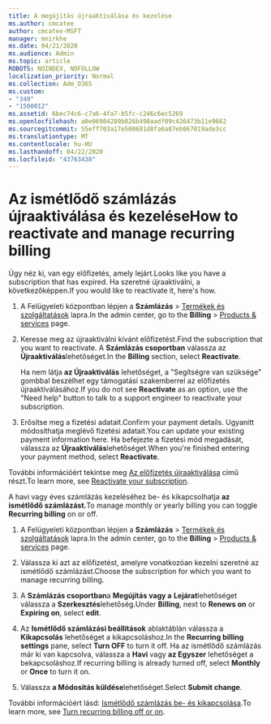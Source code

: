 ```yaml
---
title: A megújítás újraaktiválása és kezelése
ms.author: cmcatee
author: cmcatee-MSFT
manager: mnirkhe
ms.date: 04/21/2020
ms.audience: Admin
ms.topic: article
ROBOTS: NOINDEX, NOFOLLOW
localization_priority: Normal
ms.collection: Adm_O365
ms.custom:
- "349"
- "1500012"
ms.assetid: 6bec74c6-c7a6-4fa7-b5fc-c246c6ec5269
ms.openlocfilehash: a0e06904289b026b498aadf09c426473b11e9662
ms.sourcegitcommit: 55eff703a17e500681d8fa6a87eb067019ade3cc
ms.translationtype: MT
ms.contentlocale: hu-HU
ms.lasthandoff: 04/22/2020
ms.locfileid: "43763438"
---
```

# <a name="how-to-reactivate-and-manage-recurring-billing"></a><span data-ttu-id="c805e-102">Az ismétlődő számlázás újraaktiválása és kezelése</span><span class="sxs-lookup"><span data-stu-id="c805e-102">How to reactivate and manage recurring billing</span></span>

<span data-ttu-id="c805e-103">Úgy néz ki, van egy előfizetés, amely lejárt.</span><span class="sxs-lookup"><span data-stu-id="c805e-103">Looks like you have a subscription that has expired.</span></span> <span data-ttu-id="c805e-104">Ha szeretné újraaktiválni, a következőképpen.</span><span class="sxs-lookup"><span data-stu-id="c805e-104">If you would like to reactivate it, here's how.</span></span>
  
1. <span data-ttu-id="c805e-105">A Felügyeleti központban lépjen a **Számlázás** \> [Termékek és szolgáltatások](https://go.microsoft.com/fwlink/p/?linkid=842054) lapra.</span><span class="sxs-lookup"><span data-stu-id="c805e-105">In the admin center, go to the **Billing** \> [Products & services](https://go.microsoft.com/fwlink/p/?linkid=842054) page.</span></span>

2. <span data-ttu-id="c805e-106">Keresse meg az újraaktiválni kívánt előfizetést.</span><span class="sxs-lookup"><span data-stu-id="c805e-106">Find the subscription that you want to reactivate.</span></span> <span data-ttu-id="c805e-107">A **Számlázás csoportban** válassza az **Újraaktiválás**lehetőséget.</span><span class="sxs-lookup"><span data-stu-id="c805e-107">In the **Billing** section, select  **Reactivate**.</span></span>

    <span data-ttu-id="c805e-108">Ha nem látja **az Újraaktiválás** lehetőséget, a "Segítségre van szüksége" gombbal beszélhet egy támogatási szakemberrel az előfizetés újraaktiválásához.</span><span class="sxs-lookup"><span data-stu-id="c805e-108">If you do not see **Reactivate** as an option, use the "Need help" button to talk to a support engineer to reactivate your subscription.</span></span>

3. <span data-ttu-id="c805e-109">Erősítse meg a fizetési adatait.</span><span class="sxs-lookup"><span data-stu-id="c805e-109">Confirm your payment details.</span></span> <span data-ttu-id="c805e-110">Ugyanitt módosíthatja meglévő fizetési adatait.</span><span class="sxs-lookup"><span data-stu-id="c805e-110">You can update your existing payment information here.</span></span> <span data-ttu-id="c805e-111">Ha befejezte a fizetési mód megadását, válassza az **Újraaktiválás**lehetőséget.</span><span class="sxs-lookup"><span data-stu-id="c805e-111">When you're finished entering your payment method, select **Reactivate**.</span></span>

<span data-ttu-id="c805e-112">További információért tekintse meg [Az előfizetés újraaktiválása](https://docs.microsoft.com//office365/admin/subscriptions-and-billing/reactivate-your-subscription) című részt.</span><span class="sxs-lookup"><span data-stu-id="c805e-112">To learn more, see [Reactivate your subscription](https://docs.microsoft.com//office365/admin/subscriptions-and-billing/reactivate-your-subscription).</span></span> 

<span data-ttu-id="c805e-113">A havi vagy éves számlázás kezeléséhez be- és kikapcsolhatja **az ismétlődő számlázást.**</span><span class="sxs-lookup"><span data-stu-id="c805e-113">To manage monthly or yearly billing you can toggle **Recurring billing** on or off.</span></span>
  
1. <span data-ttu-id="c805e-114">A Felügyeleti központban lépjen a **Számlázás** \> [Termékek és szolgáltatások](https://go.microsoft.com/fwlink/p/?linkid=842054) lapra.</span><span class="sxs-lookup"><span data-stu-id="c805e-114">In the admin center, go to the **Billing** \> [Products & services](https://go.microsoft.com/fwlink/p/?linkid=842054) page.</span></span>

2. <span data-ttu-id="c805e-115">Válassza ki azt az előfizetést, amelyre vonatkozóan kezelni szeretné az ismétlődő számlázást.</span><span class="sxs-lookup"><span data-stu-id="c805e-115">Choose the subscription for which you want to manage recurring billing.</span></span>

3. <span data-ttu-id="c805e-116">A **Számlázás csoportban**a **Megújítás vagy a** **Lejárat**lehetőséget válassza a **Szerkesztés**lehetőség.</span><span class="sxs-lookup"><span data-stu-id="c805e-116">Under **Billing**, next to **Renews on** or **Expiring on**, select **edit**.</span></span>

4. <span data-ttu-id="c805e-117">Az **Ismétlődő számlázási beállítások** ablaktáblán válassza a **Kikapcsolás** lehetőséget a kikapcsoláshoz.</span><span class="sxs-lookup"><span data-stu-id="c805e-117">In the **Recurring billing settings** pane, select **Turn OFF** to turn it off.</span></span> <span data-ttu-id="c805e-118">Ha az ismétlődő számlázás már ki van kapcsolva, válassza a **Havi** vagy **az Egyszer** lehetőséget a bekapcsoláshoz.</span><span class="sxs-lookup"><span data-stu-id="c805e-118">If recurring billing is already turned off, select **Monthly** or **Once** to turn it on.</span></span>

5. <span data-ttu-id="c805e-119">Válassza **a Módosítás küldése**lehetőséget.</span><span class="sxs-lookup"><span data-stu-id="c805e-119">Select **Submit change**.</span></span>

<span data-ttu-id="c805e-120">További információért lásd: [Ismétlődő számlázás be- és kikapcsolása](https://docs.microsoft.com/office365/admin/subscriptions-and-billing/renew-your-subscription#turn-recurring-billing-off-or-on).</span><span class="sxs-lookup"><span data-stu-id="c805e-120">To learn more, see [Turn recurring billing off or on](https://docs.microsoft.com/office365/admin/subscriptions-and-billing/renew-your-subscription#turn-recurring-billing-off-or-on).</span></span>